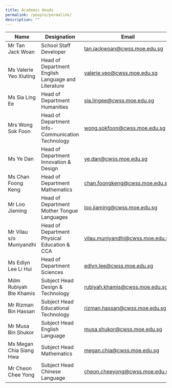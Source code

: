 ```yaml
---
title: Academic Heads
permalink: /people/permalink/
description: ""
---
```



| Name | Designation | Email | 
| -------- | -------- | -------- |
| Mr Tan Jack Woan     | School Staff Developer     | tan.jackwoan@cwss.moe.edu.sg     |
|  Ms Valerie Yeo Xiuting    | Head of Department English Language and Literature | valerie.yeo@cwss.moe.edu.sg    |
| Ms Sia Ling Ee    | Head of Department Humanities | sia.lingee@cwss.moe.edu.sg     |
|  Mrs Wong Sok Foon   | Head of Department Info-Communication Technology |  wong.sokfoon@cwss.moe.edu.sg     |
| Ms Ye Dan     | Head of Department Innovation & Design   | ye.dan@cwss.moe.edu.sg      |
| Ms Chan Foong Keng     | Head of Department Mathematics| chan.foongkeng@cwss.moe.edu.sg|
| Mr Loo Jiaming    |  Head of Department Mother Tongue Languages | loo.jiaming@cwss.moe.edu.sg     |
| Mr Vilau s/o Muniyandhi     | Head of Department Physical Education & CCA | vilau.muniyandhi@cwss.moe.edu.sg     |
| Ms Edlyn Lee Li Hui     |Head of Department Sciences | edlyn.lee@cwss.moe.edu.sg     |
| Mdm Rubiyah Bte Khamis   | Subject Head Design & Technology| rubiyah.khamis@cwss.moe.edu.sg       |
| Mr Rizman Bin Hassan    |  Subject Head Educational Technology    |rizman.hassan@cwss.moe.edu.sg      |
| Mr Musa Bin Shukor   | Subject Head English Language      | musa.shukor@cwss.moe.edu.sg     |
| Ms Megan Chia Siang Hwa    | Subject Head Mathematics    |  megan.chia@cwss.moe.edu.sg    |
| Mr Cheon Chee Yong      | Subject Head Chinese Language  | cheon.cheeyong@cwss.moe.edu.sg     |